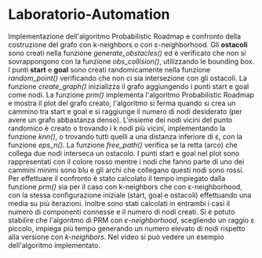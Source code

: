 # Laboratorio-Automation

Implementazione dell'algoritmo Probabilistic Roadmap e confronto della costruzione del grafo con k-neighbors o con ε-neighborhood.
Gli __ostacoli__ sono creati nella funzione _generate_obstacles()_ ed è verificato che non si sovrappongono con la funzione _obs_collision()_, utilizzando le bounding box.
I punti __start__ e __goal__ sono creati randomicamente nella funzione _random_point()_ verificando che non ci sia intersezione con gli ostacoli.
La funzione _create_graph()_ inizializza il grafo aggiungendo i punti start e goal come nodi.
La funzione _prm()_ implementa l'algoritmo Probabilistic Roadmap e mostra il plot del grafo creato, l'algoritmo si ferma quando si crea un cammino tra start e goal e si raggiunge il numero di nodi desiderato (per avere un grafo abbastanza denso). 
L'insieme dei nodi vicini del punto randomico è creato o trovando i k nodi più vicini, implementando la funzione _knn()_, o trovando tutti quelli a una distanza inferiore di ε, con la funzione _eps_n()_.
La funzione _free_path()_ verifica se la retta (arco) che collega due nodi interseca un ostacolo.
I punti start e goal nel plot sono rappresentati con il colore rosso mentre i nodi che fanno parte di uno dei cammini minimi sono blu e gli archi che collegano questi nodi sono rossi.
Per effettuare il confronto è stato calcolato il tempo impiegato dalla funzione _prm()_ sia per il caso con k-neighbors che con ε-neighborhood, con la stessa configurazione iniziale (start, goal e ostacoli) effettuando una media su più iterazioni. Inoltre sono stati calcolati in entrambi i casi il numero di componenti connesse e il numero di nodi creati.
Si è potuto stabilire che l'algoritmo di PRM con _ε-neighborhood_, scegliendo un raggio ε piccolo, impiega più tempo generando un numero elevato di nodi rispetto alla versione con _k-neighbors_.
Nel video si può vedere un esempio dell'algoritmo implementato.
